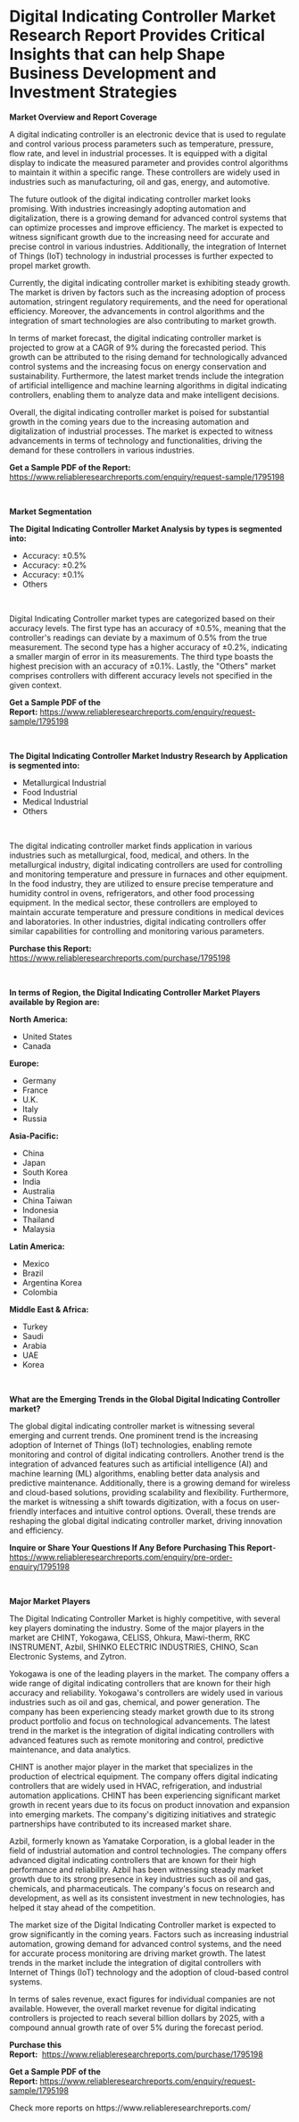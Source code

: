 <p><h1>Digital Indicating Controller Market Research Report Provides Critical Insights that can help Shape Business Development and Investment Strategies</h1></p><p><strong>Market Overview and Report Coverage</strong></p>
<p><p>A digital indicating controller is an electronic device that is used to regulate and control various process parameters such as temperature, pressure, flow rate, and level in industrial processes. It is equipped with a digital display to indicate the measured parameter and provides control algorithms to maintain it within a specific range. These controllers are widely used in industries such as manufacturing, oil and gas, energy, and automotive.</p><p>The future outlook of the digital indicating controller market looks promising. With industries increasingly adopting automation and digitalization, there is a growing demand for advanced control systems that can optimize processes and improve efficiency. The market is expected to witness significant growth due to the increasing need for accurate and precise control in various industries. Additionally, the integration of Internet of Things (IoT) technology in industrial processes is further expected to propel market growth.</p><p>Currently, the digital indicating controller market is exhibiting steady growth. The market is driven by factors such as the increasing adoption of process automation, stringent regulatory requirements, and the need for operational efficiency. Moreover, the advancements in control algorithms and the integration of smart technologies are also contributing to market growth. </p><p>In terms of market forecast, the digital indicating controller market is projected to grow at a CAGR of 9% during the forecasted period. This growth can be attributed to the rising demand for technologically advanced control systems and the increasing focus on energy conservation and sustainability. Furthermore, the latest market trends include the integration of artificial intelligence and machine learning algorithms in digital indicating controllers, enabling them to analyze data and make intelligent decisions.</p><p>Overall, the digital indicating controller market is poised for substantial growth in the coming years due to the increasing automation and digitalization of industrial processes. The market is expected to witness advancements in terms of technology and functionalities, driving the demand for these controllers in various industries.</p></p>
<p><strong>Get a Sample PDF of the Report:</strong> <a href="https://www.reliableresearchreports.com/enquiry/request-sample/1795198">https://www.reliableresearchreports.com/enquiry/request-sample/1795198</a></p>
<p>&nbsp;</p>
<p><strong>Market Segmentation</strong></p>
<p><strong>The Digital Indicating Controller Market Analysis by types is segmented into:</strong></p>
<p><ul><li>Accuracy: ±0.5%</li><li>Accuracy: ±0.2%</li><li>Accuracy: ±0.1%</li><li>Others</li></ul></p>
<p>&nbsp;</p>
<p><p>Digital Indicating Controller market types are categorized based on their accuracy levels. The first type has an accuracy of ±0.5%, meaning that the controller's readings can deviate by a maximum of 0.5% from the true measurement. The second type has a higher accuracy of ±0.2%, indicating a smaller margin of error in its measurements. The third type boasts the highest precision with an accuracy of ±0.1%. Lastly, the "Others" market comprises controllers with different accuracy levels not specified in the given context.</p></p>
<p><strong>Get a Sample PDF of the Report:</strong>&nbsp;<a href="https://www.reliableresearchreports.com/enquiry/request-sample/1795198">https://www.reliableresearchreports.com/enquiry/request-sample/1795198</a></p>
<p>&nbsp;</p>
<p><strong>The Digital Indicating Controller Market Industry Research by Application is segmented into:</strong></p>
<p><ul><li>Metallurgical Industrial</li><li>Food Industrial</li><li>Medical Industrial</li><li>Others</li></ul></p>
<p>&nbsp;</p>
<p><p>The digital indicating controller market finds application in various industries such as metallurgical, food, medical, and others. In the metallurgical industry, digital indicating controllers are used for controlling and monitoring temperature and pressure in furnaces and other equipment. In the food industry, they are utilized to ensure precise temperature and humidity control in ovens, refrigerators, and other food processing equipment. In the medical sector, these controllers are employed to maintain accurate temperature and pressure conditions in medical devices and laboratories. In other industries, digital indicating controllers offer similar capabilities for controlling and monitoring various parameters.</p></p>
<p><strong>Purchase this Report:</strong>&nbsp; <a href="https://www.reliableresearchreports.com/purchase/1795198">https://www.reliableresearchreports.com/purchase/1795198</a></p>
<p>&nbsp;</p>
<p><strong>In terms of Region, the Digital Indicating Controller Market Players available by Region are:</strong></p>
<p>
    <p> <strong> North America: </strong>
        <ul>
            <li>United States</li>
            <li>Canada</li>
        </ul>
        </p> 
    <p> <strong> Europe: </strong>
        <ul>
            <li>Germany</li>
            <li>France</li>
            <li>U.K.</li>
            <li>Italy</li>
            <li>Russia</li>
        </ul>
        </p> 
    <p> <strong> Asia-Pacific: </strong>
        <ul>
            <li>China</li>
            <li>Japan</li>
            <li>South Korea</li>
            <li>India</li>
            <li>Australia</li>
            <li>China Taiwan</li>
            <li>Indonesia</li>
            <li>Thailand</li>
            <li>Malaysia</li>
        </ul>
        </p> 
    <p> <strong> Latin America: </strong>
        <ul>
            <li>Mexico</li>
            <li>Brazil</li>
            <li>Argentina Korea</li>
            <li>Colombia</li>
        </ul>
        </p> 
    <p> <strong> Middle East & Africa: </strong>
        <ul>
            <li>Turkey</li>
            <li>Saudi</li>
            <li>Arabia</li>
            <li>UAE</li>
            <li>Korea</li>
        </ul>
    </p>
    </p>
<p>&nbsp;</p>
<p><strong>What are the Emerging Trends in the Global Digital Indicating Controller market?</strong></p>
<p><p>The global digital indicating controller market is witnessing several emerging and current trends. One prominent trend is the increasing adoption of Internet of Things (IoT) technologies, enabling remote monitoring and control of digital indicating controllers. Another trend is the integration of advanced features such as artificial intelligence (AI) and machine learning (ML) algorithms, enabling better data analysis and predictive maintenance. Additionally, there is a growing demand for wireless and cloud-based solutions, providing scalability and flexibility. Furthermore, the market is witnessing a shift towards digitization, with a focus on user-friendly interfaces and intuitive control options. Overall, these trends are reshaping the global digital indicating controller market, driving innovation and efficiency.</p></p>
<p><strong>Inquire or Share Your Questions If Any Before Purchasing This Report</strong>- <a href="https://www.reliableresearchreports.com/enquiry/pre-order-enquiry/1795198">https://www.reliableresearchreports.com/enquiry/pre-order-enquiry/1795198</a></p>
<p>&nbsp;</p>
<p><strong>Major Market Players</strong></p>
<p><p>The Digital Indicating Controller Market is highly competitive, with several key players dominating the industry. Some of the major players in the market are CHINT, Yokogawa, CELISS, Ohkura, Mawi-therm, RKC INSTRUMENT, Azbil, SHINKO ELECTRIC INDUSTRIES, CHINO, Scan Electronic Systems, and Zytron.</p><p>Yokogawa is one of the leading players in the market. The company offers a wide range of digital indicating controllers that are known for their high accuracy and reliability. Yokogawa's controllers are widely used in various industries such as oil and gas, chemical, and power generation. The company has been experiencing steady market growth due to its strong product portfolio and focus on technological advancements. The latest trend in the market is the integration of digital indicating controllers with advanced features such as remote monitoring and control, predictive maintenance, and data analytics.</p><p>CHINT is another major player in the market that specializes in the production of electrical equipment. The company offers digital indicating controllers that are widely used in HVAC, refrigeration, and industrial automation applications. CHINT has been experiencing significant market growth in recent years due to its focus on product innovation and expansion into emerging markets. The company's digitizing initiatives and strategic partnerships have contributed to its increased market share.</p><p>Azbil, formerly known as Yamatake Corporation, is a global leader in the field of industrial automation and control technologies. The company offers advanced digital indicating controllers that are known for their high performance and reliability. Azbil has been witnessing steady market growth due to its strong presence in key industries such as oil and gas, chemicals, and pharmaceuticals. The company's focus on research and development, as well as its consistent investment in new technologies, has helped it stay ahead of the competition.</p><p>The market size of the Digital Indicating Controller market is expected to grow significantly in the coming years. Factors such as increasing industrial automation, growing demand for advanced control systems, and the need for accurate process monitoring are driving market growth. The latest trends in the market include the integration of digital controllers with Internet of Things (IoT) technology and the adoption of cloud-based control systems.</p><p>In terms of sales revenue, exact figures for individual companies are not available. However, the overall market revenue for digital indicating controllers is projected to reach several billion dollars by 2025, with a compound annual growth rate of over 5% during the forecast period.</p></p>
<p><strong>Purchase this Report:</strong>&nbsp;&nbsp;<a href="https://www.reliableresearchreports.com/purchase/1795198">https://www.reliableresearchreports.com/purchase/1795198</a></p>
<p></p>
<p><strong>Get a Sample PDF of the Report:</strong>&nbsp;<a href="https://www.reliableresearchreports.com/enquiry/request-sample/1795198">https://www.reliableresearchreports.com/enquiry/request-sample/1795198</a></p>
<p>Check more reports on https://www.reliableresearchreports.com/</p>